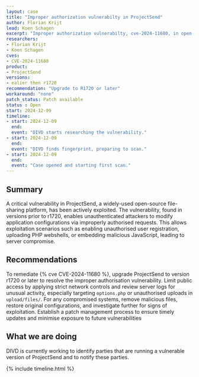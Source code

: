 ```yaml
---
layout: case
title: "Improper authorization vulnerabilty in ProjectSend"
author: Florian Krijt
lead: Koen Schagen
excerpt: "Improper authorization vulnerabilty, cve-2024-11680, in open-source file-sharing application: ProjectSend,"
researchers:
- Florian Krijt
- Koen Schagen
cves:
- CVE-2024-11680
product:
- ProjectSend
versions: 
- ealier then r1720
recommendation: "Upgrade to R1720 or later"
workaround: "none"
patch_status: Patch available
status : Open
start: 2024-12-09
timeline:
- start: 2024-12-09
  end:
  event: "DIVD starts researching the vulnerability."
- start: 2024-12-09
  end:
  event: "DIVD finds fingerprint, preparing to scan."
- start: 2024-12-09
  end:
  event: "Case opened and starting first scan."
---
```


## Summary

A critical vulnerability in ProjectSend, a widely-used open-source file-sharing platform, has been actively exploited. The vulnerability, found in versions prior to r1720, enables unauthenticated attackers to modify application configurations via improperly authorised requests. This allows exploitation scenarios such as enabling unauthorised user registration, uploading PHP webshells, or embedding malicious JavaScript, leading to server compromise.

## Recommendations

To remediate {% cve CVE-2024-11680 %}, upgrade ProjectSend to version r1720 or later to resolve the improper authorisation vulnerability. Limit public access by applying strict network controls and review server logs for unusual activity, especially targeting `options.php` or unauthorised uploads in `upload/files/`. For any compromised systems, remove malicious files, restore original configurations, and investigate further for signs of exploitation. Establish a patch management process to ensure timely updates and minimise exposure to future vulnerabilities

## What we are doing

DIVD is currently working to identify parties that are running a vulnerable version of ProjectSend and to notify these parties. 

{% include timeline.html %}
